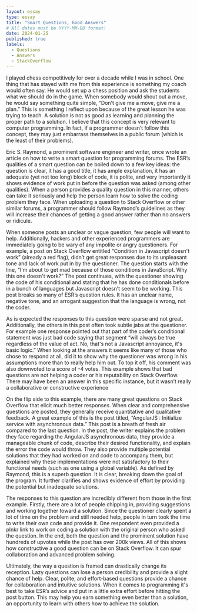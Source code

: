 ```yaml
---
layout: essay
type: essay
title: "Smart Questions, Good Answers"
# All dates must be YYYY-MM-DD format!
date: 2024-01-25
published: true
labels:
  - Questions
  - Answers
  - StackOverflow
---
```


I played chess competitively for over a decade while I was in school. One thing that has stayed with me from this experience is something my coach would often say. He would set up a chess position and ask the students what we should do in the game. When somebody would shout out a move, he would say something quite simple, “Don’t give me a move, give me a plan.” This is something I reflect upon because of the great lesson he was trying to teach. A solution is not as good as learning and planning the proper path to a solution. I believe that this concept is very relevant to computer programming. In fact, if a programmer doesn’t follow this concept, they may just embarrass themselves in a public forum (which is the least of their problems).

Eric S. Raymond, a prominent software engineer and writer, once wrote an article on how to write a smart question for programming forums. The ESR’s qualities of a smart question can be boiled down to a few key ideas: the question is clear, it has a good title, it has ample explanation, it has an adequate (yet not too long) block of code, it is polite, and very importantly it shows evidence of work put in before the question was asked (among other qualities). When a person provides a quality question in this manner, others can take it seriously and help the person learn how to solve the coding problem they face. When uploading a question to Stack Overflow or other similar forums, a programmer should follow Raymond’s guidelines as they will increase their chances of getting a good answer rather than no answers or ridicule.

When someone posts an unclear or vague question, few people will want to help. Additionally, hackers and other experienced programmers are immediately going to be wary of any impolite or angry questioners. For example, a post on Stack Overflow entitled “Condition in Javascript doesn't work” (already a red flag), didn’t get great responses due to its unpleasant tone and lack of work put in by the questioner. The question starts with the line, “I'm about to get mad because of those conditions in JavaScript. Why this one doesn't work?” The post continues, with the questioner showing the code of his conditional and stating that he has done conditionals before in a bunch of languages but Javascript doesn’t seem to be working. This post breaks so many of ESR’s question rules. It has an unclear name, negative tone, and an arrogant suggestion that the language is wrong, not the coder.

As is expected the responses to this question were sparse and not great. Additionally, the others in this post often took subtle jabs at the questioner. For example one response pointed out that part of the coder’s conditional statement was just bad code saying that segment “will always be true regardless of the value of act. No, that's not a Javascript annoyance, it's basic logic.” When looking at the answers it seems like many of those who chose to respond at all, did it to show why the questioner was wrong in his assumptions more than to really help him out. To top it off, his comment was also downvoted to a score of -4 votes. This example shows that bad questions are not helping a coder or his reputability on Stack Overflow. There may have been an answer in this specific instance, but it wasn’t really a collaborative or constructive experience

On the flip side to this example, there are many great questions on Stack Overflow that elicit much better responses. When clear and comprehensive questions are posted, they generally receive quantitative and qualitative feedback. A great example of this is the post titled, “AngularJS : Initialize service with asynchronous data.” This post is a breath of fresh air compared to the last question. In the post, the writer explains the problem they face regarding the AngularJS asynchronous data, they provide a manageable chunk of code, describe their desired functionality, and explain the error the code would throw. They also provide multiple potential solutions that they had worked on and code to accompany them, but explained why these implementations were not satisfactory to their functional needs (such as one using a global variable). As defined by Raymond, this is a superb question. It is clear, breaking down the goal of the program. It further clarifies and shows evidence of effort by providing the potential but inadequate solutions.

The responses to this question are incredibly different from those in the first example. Firstly, there are a lot of people chipping in, providing suggestions and working together toward a solution. Since the questioner clearly spent a lot of time on the problem and still needed help, people in turn took the time to write their own code and provide it. One respondent even provided a plnkr link to work on coding a solution with the original person who asked the question. In the end, both the question and the prominent solution have hundreds of upvotes while the post has over 200k views. All of this shows how constructive a good question can be on Stack Overflow. It can spur collaboration and advanced problem solving.

Ultimately, the way a question is framed can drastically change its reception. Lazy questions can lose a person credibility and provide a slight chance of help. Clear, polite, and effort-based questions provide a chance for collaboration and intuitive solutions. When it comes to programming it's best to take ESR’s advice and put in a little extra effort before hitting the post button. This may help you earn something even better than a solution, an opportunity to learn with others how to achieve the solution.

